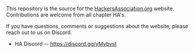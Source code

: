 This repository is the source for the [HackersAssociation.org](https://HackersAssociation.org) website. Contributions are welcome from all chapter HA's.

If you have questions, comments or suggestions about the website, please reach out
to us on Discord. 

  * HA Discord -- https://discord.gg/yMvbvst
